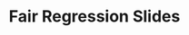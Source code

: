 ---
layout: archive
title: "Fair Regression Slides"
permalink: /files/fair_regression_slides.pdf
author_profile: true
---